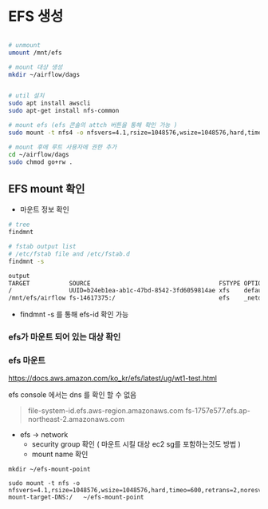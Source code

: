 # EFS 생성 
```bash

# unmount 
umount /mnt/efs

# mount 대상 생성
mkdir ~/airflow/dags


# util 설치 
sudo apt install awscli
sudo apt-get install nfs-common 

# mount efs (efs 콘솔의 attch 버튼을 통해 확인 가능 )
sudo mount -t nfs4 -o nfsvers=4.1,rsize=1048576,wsize=1048576,hard,timeo=600,retrans=2,noresvport fs-0335cd93fd5b85996.efs.ap-northeast-2.amazonaws.com:/ ~/airflow/dags

# mount 후에 루트 사용자에 권한 추가
cd ~/airflow/dags
sudo chmod go+rw .
```



## EFS mount 확인


- 마운트 정보 확인 
```bash
# tree 
findmnt

# fstab output list
# /etc/fstab file and /etc/fstab.d
findmnt -s

output 
TARGET           SOURCE                                    FSTYPE OPTIONS
/                UUID=b24eb1ea-ab1c-47bd-8542-3fd6059814ae xfs    defaults,noatime
/mnt/efs/airflow fs-14617375:/                             efs    _netdev,tls,iam
```

- findmnt -s 를 통해 efs-id 확인 가능 


### efs가 마운트 되어 있는 대상 확인




### efs 마운트
https://docs.aws.amazon.com/ko_kr/efs/latest/ug/wt1-test.html

efs console 에서는 dns 를 확인 할 수 없음
> file-system-id.efs.aws-region.amazonaws.com 
> fs-1757e577.efs.ap-northeast-2.amazonaws.com

- efs -> network 
  - security group 확인 ( 마운트 시킬 대상 ec2 sg를 포함하는것도 방법 ) 
  - mount name 확인 

```
mkdir ~/efs-mount-point 

sudo mount -t nfs -o nfsvers=4.1,rsize=1048576,wsize=1048576,hard,timeo=600,retrans=2,noresvport mount-target-DNS:/   ~/efs-mount-point  

```
